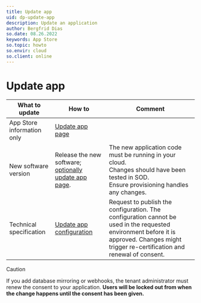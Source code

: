 ```yaml
---
title: Update app
uid: dp-update-app
description: Update an application
author: Bergfrid Dias
so.date: 08.26.2022
keywords: App Store
so.topic: howto
so.envir: cloud
so.client: online
---
```


# Update app

| What to update | How to | Comment |
|---|---|---|
| App Store information only | [Update app page][1] |
| New software version | Release the new software; [optionally update app page][1]. | The new application code must be running in your cloud.<br />Changes should have been tested in SOD.<br />Ensure provisioning handles any changes. |
| Technical specification | [Update app configuration][2] | Request to publish the configuration. The configuration cannot be used in the requested environment before it is approved. Changes might trigger re-certification and renewal of consent. |

> [!CAUTION]
> If you add database mirroring or webhooks, the tenant administrator must renew the consent to your application. **Users will be locked out from when the change happens until the consent has been given.**

<!-- Referenced links -->
[1]: ../standard-app/app-store/update-app-page.md
[2]: ../create-app/config/update-app-config.md
